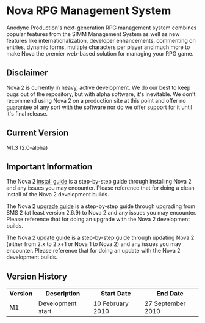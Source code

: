 # Nova RPG Management System

Anodyne Production's next-generation RPG management system combines popular features from the SIMM Management System as well as new features like internationalization, developer enhancements, commenting on entries, dynamic forms, multiple characters per player and much more to make Nova the premier web-based solution for managing your RPG game.

## Disclaimer

Nova 2 is currently in heavy, active development. We do our best to keep bugs out of the repository, but with alpha software, it's inevitable. We don't recommend using Nova 2 on a production site at this point and offer no guarantee of any sort with the software nor do we offer support for it until it's final release.

## Current Version

M1.3 (2.0-alpha)

## Important Information

The Nova 2 [install guide](http://docs.anodyne-productions.com/index.php/nova2/overview/install) is a step-by-step guide through installing Nova 2 and any issues you may encounter. Please reference that for doing a clean install of the Nova 2 development builds.

The Nova 2 [upgrade guide](http://docs.anodyne-productions.com/index.php/nova2/overview/upgrade) is a step-by-step guide through upgrading from SMS 2 (at least version 2.6.9) to Nova 2 and any issues you may encounter. Please reference that for doing an upgrade with the Nova 2 development builds.

The Nova 2 [update guide](http://docs.anodyne-productions.com/index.php/nova2/overview/update) is a step-by-step guide through updating Nova 2 (either from 2.x to 2.x+1 or Nova 1 to Nova 2) and any issues you may encounter. Please reference that for doing an update with the Nova 2 development builds.

## Version History

<table>
	<tr>
		<th>Version</th><th>Description</th><th>Start Date</th><th>End Date</th>
	</tr>
	<tr>
		<td>M1</td><td>Development start</td><td>10 February 2010</td><td>27 September 2010</td>
	</tr>
</table>